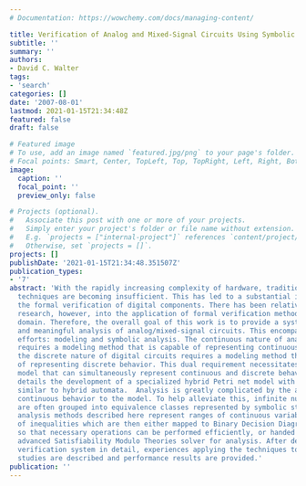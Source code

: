 ```yaml
---
# Documentation: https://wowchemy.com/docs/managing-content/

title: Verification of Analog and Mixed-Signal Circuits Using Symbolic Methods
subtitle: ''
summary: ''
authors:
- David C. Walter
tags:
- 'search'
categories: []
date: '2007-08-01'
lastmod: 2021-01-15T21:34:48Z
featured: false
draft: false

# Featured image
# To use, add an image named `featured.jpg/png` to your page's folder.
# Focal points: Smart, Center, TopLeft, Top, TopRight, Left, Right, BottomLeft, Bottom, BottomRight.
image:
  caption: ''
  focal_point: ''
  preview_only: false

# Projects (optional).
#   Associate this post with one or more of your projects.
#   Simply enter your project's folder or file name without extension.
#   E.g. `projects = ["internal-project"]` references `content/project/deep-learning/index.md`.
#   Otherwise, set `projects = []`.
projects: []
publishDate: '2021-01-15T21:34:48.351507Z'
publication_types:
- '7'
abstract: 'With the rapidly increasing complexity of hardware, traditional validation
  techniques are becoming insufficient. This has led to a substantial interest in
  the formal verification of digital components. There has been relatively little
  research, however, into the application of formal verification methods to the analog/mixed-signal
  domain. Therefore, the overall goal of this work is to provide a system for efficient
  and meaningful analysis of analog/mixed-signal circuits. This encompasses two major
  efforts: modeling and symbolic analysis. The continuous nature of analog circuits
  requires a modeling method that is capable of representing continuous behavior and
  the discrete nature of digital circuits requires a modeling method that is capable
  of representing discrete behavior. This dual requirement necessitates a hybrid model—a
  model that can simultaneously represent continuous and discrete behavior. This work
  details the development of a specialized hybrid Petri net model with capabilities
  similar to hybrid automata.  Analysis is greatly complicated by the addition of
  continuous behavior to the model. To help alleviate this, infinite numbers of states
  are often grouped into equivalence classes represented by symbolic structures. The
  analysis methods described here represent ranges of continuous variables using groups
  of inequalities which are then either mapped to Binary Decision Diagram variables
  so that necessary operations can be performed efficiently, or handed over to an
  advanced Satisfiability Modulo Theories solver for analysis. After describing the
  verification system in detail, experiences applying the techniques to several case
  studies are described and performance results are provided.'
publication: ''
---
```

